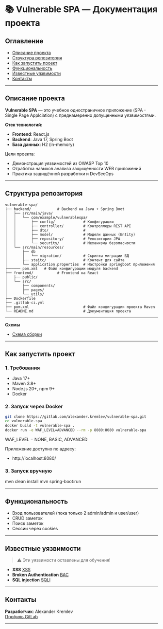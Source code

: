

# 📚 Vulnerable SPA — Документация проекта

## Оглавление
- [Описание проекта](#описание-проекта)
- [Структура репозитория](#структура-репозитория)
- [Как запустить проект](#как-запустить-проект)
- [Функциональность](#функциональность)
- [Известные уязвимости](#известные-уязвимости)
- [Контакты](#контакты)

---

## Описание проекта

**Vulnerable SPA** — это учебное одностраничное приложение (SPA - Single Page Applciation) с преднамеренно допущенными уязвимостями.

**Стек технологий:**
- **Frontend**: React.js
- **Backend**: Java 17, Spring Boot
- **База данных**: H2 (in-memory)

Цели проекта:
- Демонстрация уязвимостей из OWASP Top 10
- Отработка навыков анализа защищённости WEB приложений
- Практика защищённой разработки и DevSecOps

---

## Структура репозитория

```plaintext
vulnerable-spa/
├── backend/            # Backend на Java + Spring Boot
│   ├── src/main/java/
│   │   └── com/example/vulnerablespa/
│   │       ├── config/             # Конфигурации
│   │       ├── controller/         # Контроллеры REST API
│   │       ├── dto/                # 
│   │       ├── model/              # Модели данных (Entity)
│   │       ├── repository/         # Репозитории JPA
│   │       └── security/           # Механизмы безопасности
│   └── src/main/resources/
│       ├── db
│       │   └── migration/          # Скрипты миграции БД
│       ├── staitc/                 # Контент для сайта
│       └── application.properties  # Настройки springboot приложения          
├────── pom.xml   # Файл конфигурации модуля backend 
├── frontend/           # Frontend на React
│   ├── public/
│   └── src/
│       ├── components/
│       ├── pages/
│       └── utils/
├── Dockerfile
├── .gitlab-ci.yml
├── pom.xml                         # Файл конфигурации проекта Maven
└── README.md                       # Документация проекта 
```
---
**Схемы**

- [Схема сборки](docs/Maven-vuild.md)

---

## Как запустить проект

### 1. Требования
- Java 17+
- Maven 3.8+
- Node.js 20+, npm 9+
- Docker

### 2. Запуск через Docker

```bash
git clone https://gitlab.com/alexander.kremlev/vulnerable-spa.git
cd vulnerable-spa
docker build -t vulnerable-spa .
docker run -e WAF_LEVEL=ADVANCED --rm -p 8080:8080 vulnerable-spa
```
WAF_LEVEL = NONE, BASIC, ADVANCED

Приложение доступно по адресу:
- http://localhost:8080/

### 3. Запуск вручную

mvn clean install
mvn spring-boot:run

---

## Функциональность

- Вход пользователей (пока только 2 admin/admin и user/user)
- CRUD заметок
- Поиск заметок
- Сессии через cookies

---

## Известные уязвимости

> ⚠️ Эти уязвимости оставлены для обучения!

- **XSS** [XSS](docs/XSS.md)
- **Broken Authentication** [BAC](docs/Broken-Authentication.md)
- **SQL injection** [SQLI](docs/SQL-Injection.md)

---

## Контакты

**Разработчик**: Alexander Kremlev  
[Профиль GitLab](https://gitlab.com/alexander.kremlev)

---